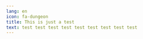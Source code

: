 ```yaml
---
lang: en
icon: fa-dungeon
title: This is just a test
text: test test test test test test test test test
---
```

